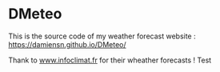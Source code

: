 # DMeteo
This is the source code of my weather forecast website : https://damiensn.github.io/DMeteo/

Thank to www.infoclimat.fr for their wheather forecasts !
Test
